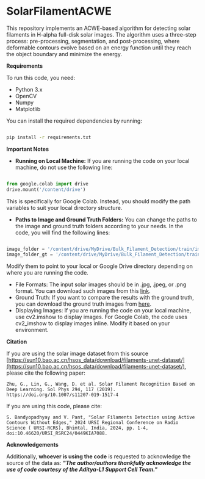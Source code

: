 # SolarFilamentACWE
This repository implements an ACWE-based algorithm for detecting solar filaments in H-alpha full-disk solar images. The algorithm uses a three-step process: pre-processing, segmentation, and post-processing, where deformable contours evolve based on an energy function until they reach the object boundary and minimize the energy.

**Requirements**

To run this code, you need:

* Python 3.x
* OpenCV
* Numpy
* Matplotlib

You can install the required dependencies by running:
```bash

pip install -r requirements.txt
```

**Important Notes**
* **Running on Local Machine:** If you are running the code on your local machine, do not use the following line:
```python

from google.colab import drive
drive.mount('/content/drive')
```
This is specifically for Google Colab. Instead, you should modify the path variables to suit your local directory structure.
* **Paths to Image and Ground Truth Folders:** You can change the paths to the image and ground truth folders according to your needs. In the code, you will find the following lines:
```python

image_folder = '/content/drive/MyDrive/Bulk_Filament_Detection/train/image/'
image_folder_gt = '/content/drive/MyDrive/Bulk_Filament_Detection/train/label/'
```
Modify them to point to your local or Google Drive directory depending on where you are running the code.
* File Formats: The input solar images should be in .jpg, .jpeg, or .png format. You can download such images from this [link](https://sun10.bao.ac.cn/hsos_data/download/filaments-unet-dataset/img/).
* Ground Truth: If you want to compare the results with the ground truth, you can download the ground truth images from [here](https://sun10.bao.ac.cn/hsos_data/download/filaments-unet-dataset/mask/).
* Displaying Images: If you are running the code on your local machine, use cv2.imshow to display images. For Google Colab, the code uses cv2_imshow to display images inline. Modify it based on your environment.

**Citation**

If you are using the solar image dataset from this source [https://sun10.bao.ac.cn/hsos_data/download/filaments-unet-dataset/](https://sun10.bao.ac.cn/hsos_data/download/filaments-unet-dataset/), please cite the following paper:
```
Zhu, G., Lin, G., Wang, D. et al. Solar Filament Recognition Based on Deep Learning. Sol Phys 294, 117 (2019). https://doi.org/10.1007/s11207-019-1517-4
```
If you are using this code, please cite:
```
S. Bandyopadhyay and V. Pant, "Solar Filaments Detection using Active Contours Without Edges," 2024 URSI Regional Conference on Radio Science ( URSI-RCRS), Bhimtal, India, 2024, pp. 1-4, doi:10.46620/URSI_RSRC24/0449KIA7088.
```

**Acknowledgements**

Additionally, **whoever is using the code** is requested to acknowledge the source of the data as:
***"The author/authors thankfully acknowledge the use of code courtesy of the Aditya-L1 Support Cell Team."***
